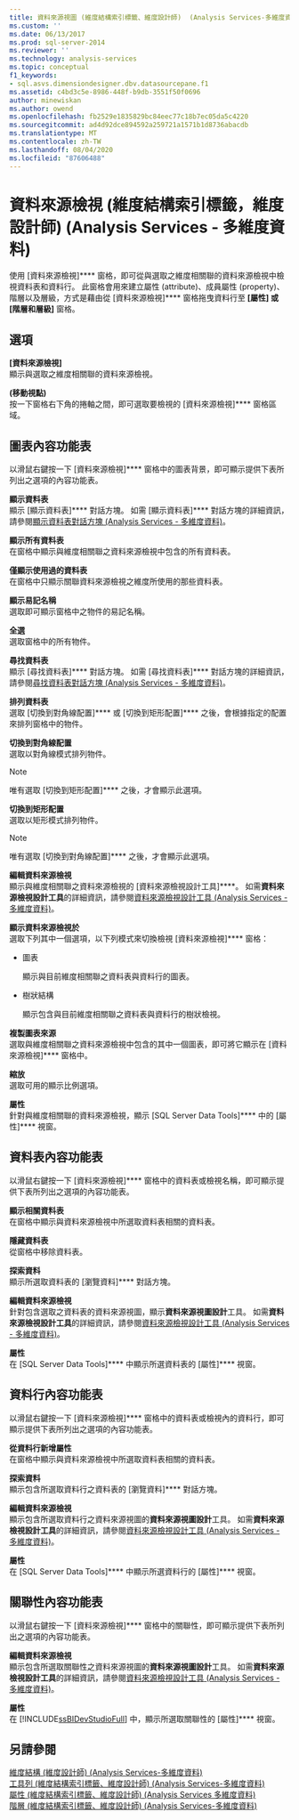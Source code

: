 ```yaml
---
title: 資料來源視圖 (維度結構索引標籤、維度設計師)  (Analysis Services-多維度資料) |Microsoft Docs
ms.custom: ''
ms.date: 06/13/2017
ms.prod: sql-server-2014
ms.reviewer: ''
ms.technology: analysis-services
ms.topic: conceptual
f1_keywords:
- sql.asvs.dimensiondesigner.dbv.datasourcepane.f1
ms.assetid: c4bd3c5e-8986-448f-b9db-3551f50f0696
author: minewiskan
ms.author: owend
ms.openlocfilehash: fb2529e1835829bc84eec77c18b7ec05da5c4220
ms.sourcegitcommit: ad4d92dce894592a259721a1571b1d8736abacdb
ms.translationtype: MT
ms.contentlocale: zh-TW
ms.lasthandoff: 08/04/2020
ms.locfileid: "87606488"
---
```

# <a name="data-source-view-dimension-structure-tab-dimension-designer-analysis-services---multidimensional-data"></a>資料來源檢視 (維度結構索引標籤，維度設計師) (Analysis Services - 多維度資料)
  使用 [資料來源檢視]**** 窗格，即可從與選取之維度相關聯的資料來源檢視中檢視資料表和資料行。 此窗格會用來建立屬性 (attribute)、成員屬性 (property)、階層以及層級，方式是藉由從 [資料來源檢視]**** 窗格拖曳資料行至 ****[屬性] 或 [階層和層級]**** 窗格。  
  
## <a name="options"></a>選項  
 **[資料來源檢視]**  
 顯示與選取之維度相關聯的資料來源檢視。  
  
 **(移動視點)**  
 按一下窗格右下角的捲軸之間，即可選取要檢視的 [資料來源檢視]**** 窗格區域。  
  
## <a name="diagram-context-menu"></a>圖表內容功能表  
 以滑鼠右鍵按一下 [資料來源檢視]**** 窗格中的圖表背景，即可顯示提供下表所列出之選項的內容功能表。  
  
 **顯示資料表**  
 顯示 [顯示資料表]**** 對話方塊。 如需 [顯示資料表]**** 對話方塊的詳細資訊，請參閱[顯示資料表對話方塊 &#40;Analysis Services - 多維度資料&#41;](show-table-dialog-box-analysis-services-multidimensional-data.md)。  
  
 **顯示所有資料表**  
 在窗格中顯示與維度相關聯之資料來源檢視中包含的所有資料表。  
  
 **僅顯示使用過的資料表**  
 在窗格中只顯示關聯資料來源檢視之維度所使用的那些資料表。  
  
 **顯示易記名稱**  
 選取即可顯示窗格中之物件的易記名稱。  
  
 **全選**  
 選取窗格中的所有物件。  
  
 **尋找資料表**  
 顯示 [尋找資料表]**** 對話方塊。 如需 [尋找資料表]**** 對話方塊的詳細資訊，請參閱[尋找資料表對話方塊 &#40;Analysis Services - 多維度資料&#41;](find-table-dialog-box-analysis-services-multidimensional-data.md)。  
  
 **排列資料表**  
 選取 [切換到對角線配置]**** 或 [切換到矩形配置]**** 之後，會根據指定的配置來排列窗格中的物件。  
  
 **切換到對角線配置**  
 選取以對角線模式排列物件。  
  
> [!NOTE]  
>  唯有選取 [切換到矩形配置]**** 之後，才會顯示此選項。  
  
 **切換到矩形配置**  
 選取以矩形模式排列物件。  
  
> [!NOTE]  
>  唯有選取 [切換到對角線配置]**** 之後，才會顯示此選項。  
  
 **編輯資料來源檢視**  
 顯示與維度相關聯之資料來源檢視的 [資料來源檢視設計工具]****。 如需**資料來源檢視設計工具**的詳細資訊，請參閱[資料來源檢視設計工具 &#40;Analysis Services - 多維度資料&#41;](data-source-view-designer-analysis-services-multidimensional-data.md)。  
  
 **顯示資料來源檢視於**  
 選取下列其中一個選項，以下列模式來切換檢視 [資料來源檢視]**** 窗格：  
  
-   圖表  
  
     顯示與目前維度相關聯之資料表與資料行的圖表。  
  
-   樹狀結構  
  
     顯示包含與目前維度相關聯之資料表與資料行的樹狀檢視。  
  
 **複製圖表來源**  
 選取與維度相關聯之資料來源檢視中包含的其中一個圖表，即可將它顯示在 [資料來源檢視]**** 窗格中。  
  
 **縮放**  
 選取可用的顯示比例選項。  
  
 **屬性**  
 針對與維度相關聯的資料來源檢視，顯示 [SQL Server Data Tools]**** 中的 [屬性]**** 視窗。  
  
## <a name="table-context-menu"></a>資料表內容功能表  
 以滑鼠右鍵按一下 [資料來源檢視]**** 窗格中的資料表或檢視名稱，即可顯示提供下表所列出之選項的內容功能表。  
  
 **顯示相關資料表**  
 在窗格中顯示與資料來源檢視中所選取資料表相關的資料表。  
  
 **隱藏資料表**  
 從窗格中移除資料表。  
  
 **探索資料**  
 顯示所選取資料表的 [瀏覽資料]**** 對話方塊。  
  
 **編輯資料來源檢視**  
 針對包含選取之資料表的資料來源視圖，顯示**資料來源視圖設計**工具。 如需**資料來源檢視設計工具**的詳細資訊，請參閱[資料來源檢視設計工具 &#40;Analysis Services - 多維度資料&#41;](data-source-view-designer-analysis-services-multidimensional-data.md)。  
  
 **屬性**  
 在 [SQL Server Data Tools]**** 中顯示所選資料表的 [屬性]**** 視窗。  
  
## <a name="column-context-menu"></a>資料行內容功能表  
 以滑鼠右鍵按一下 [資料來源檢視]**** 窗格中的資料表或檢視內的資料行，即可顯示提供下表所列出之選項的內容功能表。  
  
 **從資料行新增屬性**  
 在窗格中顯示與資料來源檢視中所選取資料表相關的資料表。  
  
 **探索資料**  
 顯示包含所選取資料行之資料表的 [瀏覽資料]**** 對話方塊。  
  
 **編輯資料來源檢視**  
 顯示包含所選取資料行之資料來源視圖的**資料來源視圖設計**工具。 如需**資料來源檢視設計工具**的詳細資訊，請參閱[資料來源檢視設計工具 &#40;Analysis Services - 多維度資料&#41;](data-source-view-designer-analysis-services-multidimensional-data.md)。  
  
 **屬性**  
 在 [SQL Server Data Tools]**** 中顯示所選資料行的 [屬性]**** 視窗。  
  
## <a name="relationship-context-menu"></a>關聯性內容功能表  
 以滑鼠右鍵按一下 [資料來源檢視]**** 窗格中的關聯性，即可顯示提供下表所列出之選項的內容功能表。  
  
 **編輯資料來源檢視**  
 顯示包含所選取關聯性之資料來源視圖的**資料來源視圖設計**工具。 如需**資料來源檢視設計工具**的詳細資訊，請參閱[資料來源檢視設計工具 &#40;Analysis Services - 多維度資料&#41;](data-source-view-designer-analysis-services-multidimensional-data.md)。  
  
 **屬性**  
 在 [!INCLUDE[ssBIDevStudioFull](../includes/ssbidevstudiofull-md.md)] 中，顯示所選取關聯性的 [屬性]**** 視窗。  
  
## <a name="see-also"></a>另請參閱  
 [維度結構 &#40;維度設計師&#41; &#40;Analysis Services-多維度資料&#41;](dimension-structure-dimension-designer-analysis-services-multidimensional-data.md)   
 [工具列 &#40;維度結構索引標籤、維度設計師&#41; &#40;Analysis Services-多維度資料&#41;](toolbar-dimension-structure-designer-analysis-services-multidimensional-data.md)   
 [屬性 &#40;維度結構索引標籤、維度設計師&#41; &#40;Analysis Services 多維度資料&#41;](attributes-dimension-designer-analysis-services-multidimensional-data.md)   
 [階層 &#40;維度結構索引標籤、維度設計師&#41; &#40;Analysis Services-多維度資料&#41;](hierarchies-dimension-designer-analysis-services-multidimensional-data.md)  
  
  
